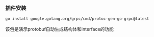### 插件安装
```sh
go install google.golang.org/grpc/cmd/protoc-gen-go-grpc@latest
```

该包是演示protobuf自动生成结构体和interface的功能